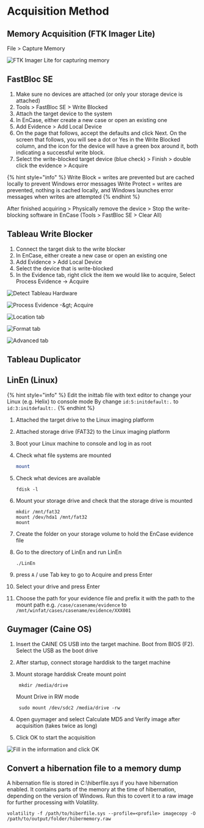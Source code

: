 # Acquisition Method

## Memory Acquisition \(FTK Imager Lite\)

File &gt; Capture Memory

![FTK Imager Lite for capturing memory](../.gitbook/assets/2019-04-04-17_31_52-greenshot.png)

## FastBloc SE

1. Make sure no devices are attached \(or only your storage device is attached\)
2. Tools &gt; FastBloc SE &gt; Write Blocked
3. Attach the target device to the system
4. In EnCase, either create a new case or open an existing one
5. Add Evidence &gt; Add Local Device
6. On the page that follows, accept the defaults and click Next. On the screen that follows, you will see a dot or Yes in the Write Blocked column, and the icon for the device will have a green box around it, both indicating a successful write block.
7. Select the write-blocked target device \(blue check\) &gt; Finish &gt; double click the evidence &gt; Acquire

{% hint style="info" %}
Write Block = writes are prevented but are cached locally to prevent Windows error messages Write Protect = writes are prevented, nothing is cached locally, and Windows launches error messages when writes are attempted
{% endhint %}

After finished acquiring &gt; Physically remove the device &gt; Stop the write-blocking software in EnCase \(Tools &gt; FastBloc SE &gt; Clear All\)

## Tableau Write Blocker

1. Connect the target disk to the write blocker 
2. In EnCase, either create a new case or open an existing one
3. Add Evidence &gt; Add Local Device
4. Select the device that is write-blocked
5. In the Evidence tab, right click the item we would like to acquire, Select Process Evidence -&gt; Acquire

![Detect Tableau Hardware](../.gitbook/assets/image%20%2819%29.png)

![Process Evidence -&amp;gt; Acquire](../.gitbook/assets/image%20%2814%29.png)

![Location tab](../.gitbook/assets/image%20%286%29.png)

![Format tab](../.gitbook/assets/image%20%287%29.png)

![Advanced tab](../.gitbook/assets/image%20%281%29.png)

## Tableau Duplicator

## LinEn \(Linux\)

{% hint style="info" %}
Edit the inittab file with text editor to change your Linux \(e.g. Helix\) to console mode By change `id:5:initdefault:.` to `id:3:initdefault:.`
{% endhint %}

1. Attached the target drive to the Linux imaging platform
2. Attached storage drive \(FAT32\) to the Linux imaging platform
3. Boot your Linux machine to console and log in as root
4. Check what file systems are mounted

   ```bash
   mount
   ```

5. Check what devices are available

   ```text
   fdisk -l
   ```

6. Mount your storage drive and check that the storage drive is mounted

   ```text
   mkdir /mnt/fat32
   mount /dev/hda1 /mnt/fat32
   mount
   ```

7. Create the folder on your storage volume to hold the EnCase evidence file
8. Go to the directory of LinEn and run LinEn

   ```text
   ./LinEn
   ```

9. press `A` / use Tab key to go to Acquire and press Enter
10. Select your drive and press Enter
11. Choose the path for your evidence file and prefix it with the path to the mount path e.g. `/case/casename/evidence` to `/mnt/winfat/cases/casename/evidence/XXX001`

## Guymager \(Caine OS\)

1. Insert the CAINE OS USB into the target machine. Boot from BIOS \(F2\). Select the USB as the boot drive
2. After startup, connect storage harddisk to the target machine
3. Mount storage harddisk Create mount point

   ```text
    mkdir /media/drive
   ```

   Mount Drive in RW mode

   ```text
    sudo mount /dev/sdc2 /media/drive -rw
   ```

4. Open guymager and select Calculate MD5 and Verify image after acquisition \(takes twice as long\)
5. Click OK to start the acquisition 

![Fill in the information and click OK](../.gitbook/assets/image%20%2810%29.png)

## Convert a hibernation file to a memory dump

A hibernation file is stored in C:\hiberfile.sys if you have hibernation enabled. It contains parts of the memory at the time of hibernation, depending on the version of Windows. Run this to covert it to a raw image for further processing with Volatility.

```text
volatility -f /path/to/hiberfile.sys --profile=<profile> imagecopy -O /path/to/output/folder/hibermemory.raw
```


